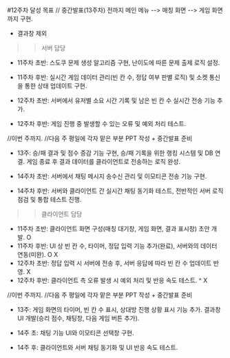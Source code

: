 #12주차 달성 목표
// 중간발표(13주차) 전까지 
메인 메뉴 --> 매칭 화면 --> 게임 화면까지 구현.
 - 결과창 제외

 >> 서버 담당
 - 11주차 초반: 스도쿠 문제 생성 알고리즘 구현, 난이도에 따른 문제 출제 로직 설정.

 - 11주차 후반: 실시간 게임 데이터 관리(빈 칸 수, 정답 여부 판별 로직) 및 소켓 통신을 통한 상태 업데이트 구현.

 - 12주차 초반: 서버에서 유저별 소요 시간 기록 및 남은 빈 칸 수 실시간 전송 기능 추가.

 - 12주차 후반: 게임 진행 중 발생할 수 있는 오류 및 예외 처리 테스트.


//이번 주까지.
//다음 주 평일에 각자 맡은 부분 PPT 작성 + 중간발표 준비


 - 13주: 승/패 결과 및 점수 증감 기능 구현, 승/패 기록을 위한 랭킹 시스템 및 DB 연결. 게임 종료 후 결과 데이터를 클라이언트로 전송하는 로직 완성.

 - 14주차 초반: 서버에서 채팅 메시지 송수신 관리 및 이모티콘 전송 기능 구현.

 - 14주차 후반: 서버와 클라이언트 간 실시간 채팅 동기화 테스트, 전반적인 서버 로직 점검 및 통합 테스트 진행.



 >> 클라이언트 담당
 - 11주차 초반: 클라이언트 화면 구성(매칭 대기창, 게임 화면, 결과 표시창) 초안 개발.
O
 - 11주차 후반: UI 상 빈 칸 수, 타이머, 정답 입력 기능 추가(완료), 서버와의 데이터 연동(미완).
O X
 - 12주차 초반: 정답 입력 시 서버에 전송 후, 서버 응답에 따라 빈 칸 수 업데이트 반영.
X
 - 12주차 후반: 클라이언트 측 오류 발생 시 예외 처리 및 반응 속도 테스트.
^ X

//이번 주까지.
//다음 주 평일에 각자 맡은 부분 PPT 작성 + 중간발표 준비


 - 13주: 게임 화면의 타이머, 빈 칸 수 표시, 상대방 진행 상황 표시 기능 추가. 결과창 UI 개발(승리 점수, 채팅창, 다음 게임 버튼 추가).

 - 14주 초: 채팅 기능 UI와 이모티콘 선택창 구현.

 - 14주 후: 클라이언트와 서버 채팅 동기화 및 UI 반응 속도 테스트.

